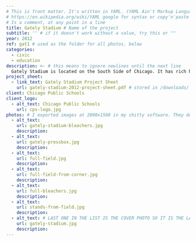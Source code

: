 ```yaml
---
# This is front matter. It's written in YAML. (YAML Ain't Markup Language)
# https://en.wikipedia.org/wiki/YAML google for syntax or copy'n'paste below
# Is a comment, at any point in a line
title: Gately Stadium # Name of the project
subtitle: '' # if it doesn't work without a value, try this or ""
year: 2012
ref: gat1 # used as the folder for all photos, below
categories:
  - civic
  - education
description: >- # this means to ignore newlines until the next line
  Gately Stadium is located on the South Side of Chicago. It has rich history hosting high school football games for some of the most prominent teams in the city. Aside from high school football, Gately has been home to a diverse range of sports and was notably part of the venue for the 1959 Pan Am Games.  Waechter Architects was the Architect of Record for the total renovation which began in June of 2011. The renovation includes a new field, press box, coach’s box, grandstand renovation/ restoration, building restoration, and window replacement.
project_sheet:
  - link_text: Gately Stadium Project Sheet 
    url: gately-stadium-2012-project-sheet.pdf # stored in /downloads/
client: Chicago Public Schools
client_logo:
  - alt_text: Chicago Public Schools
    url: cps-logo.jpg
photos: # I exported images at 2000x1500 in my shitty software. They don't look as crisp or dark as your originals. I tried to rename them things that made writing alt text easy, and helps search engines guess what the content is. If all your stuff has gately all over it, names and image names and alt text and etc., you will show up for this kinda thing.
  - alt_text:
    url: gately-stadium-bleachers.jpg
    description:
  - alt_text:
    url: gately-pressbox.jpg
    description:
  - alt_text:
    url: full-field.jpg
    description:
  - alt_text:
    url: full-field-from-corner.jpg
    description:
  - alt_text:
    url: full-bleachers.jpg
    description:
  - alt_text:
    url: stands-from-field.jpg
    description:
  - alt_text: # LAST ONE IN THE LIST IS THE COVER PHOTO SO IT IS THE LAST ONE IN THE SET OF PHOTOS THAT FOLLOW
    url: gately-stadium.jpg
    description:
---
```

